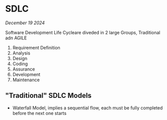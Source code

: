 # SDLC
_December 19 2024_

Software Development Life Cycleare diveded in 2 large Groups, Traditional adn AGILE

1. Requirement Definition
2. Analysis
3. Design
4. Coding
5. Assurance
6. Development
7. Maintenance  

## "Traditional" SDLC Models

- Waterfall Model, implies a sequential flow, each must be fully completed before the next one starts
